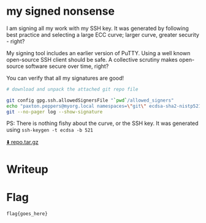# my signed nonsense

I am signing all my work with my SSH key. It was generated by following best practice and selecting a large ECC curve; larger curve, greater security - right?

My signing tool includes an earlier version of PuTTY. Using a well known open-source SSH client should be safe. A collective scrutiny makes open-source software secure over time, right?

You can verify that all my signatures are good!
```bash
# download and unpack the attached git repo file

git config gpg.ssh.allowedSignersFile "`pwd`/allowed_signers"
echo "paxton.peppers@myorg.local namespaces=\"git\" ecdsa-sha2-nistp521 AAAAE2VjZHNhLXNoYTItbmlzdHA1MjEAAAAIbmlzdHA1MjEAAACFBACIK9WrrUXwkMhxO4B1SOVKOM9b6z23WLyS3TbR6V8Hdx2dtThtUwrCoomLwBAhBeJfGYgEWNMGYBxWgP2cPOV+KQEcLZbBT1ZbYyGHRbbzu6WUwnkB5lJtjQYeDrOaqnI8FJdF71wXMZxfF1qW/URam6smQ8VkqfIVKLjGtyRID/b49g==" > allowed_signers
git --no-pager log --show-signature
```

PS: There is nothing fishy about the curve, or the SSH key. It was generated using `ssh-keygen -t ecdsa -b 521`

[⬇️ repo.tar.gz](./repo.tar.gz)

# Writeup

<Enter writeup here>

# Flag

```
flag{goes_here}
```